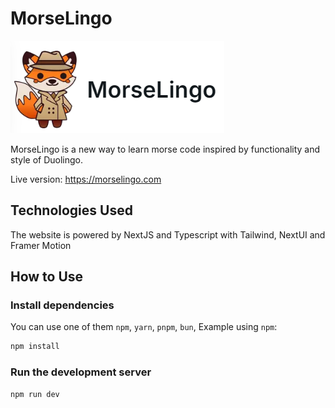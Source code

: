 # MorseLingo
![Logo of MorseLingo](public/logo.png "MorseLingo")

MorseLingo is a new way to learn morse code inspired by functionality and style of Duolingo.

Live version:  https://morselingo.com

## Technologies Used

The website is powered by NextJS and Typescript with Tailwind, NextUI and Framer Motion

## How to Use
### Install dependencies

You can use one of them `npm`, `yarn`, `pnpm`, `bun`, Example using `npm`:

```bash
npm install
```

### Run the development server

```bash
npm run dev
```